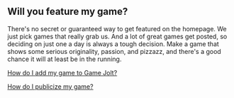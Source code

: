 ## Will you feature my game?

There's no secret or guaranteed way to get featured on the homepage. We just pick games that really grab us. And a lot of great games get posted, so deciding on just one a day is always a tough decision. Make a game that shows some serious originality, passion, and pizzazz, and there's a good chance it will at least be in the running.

[How do I add my game to Game Jolt?](Link)

[How do I publicize my game?](Link)
